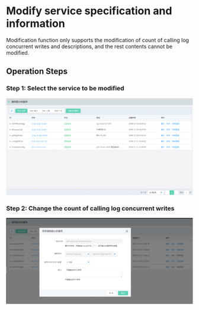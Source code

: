 #  Modify service specification and information
Modification function only supports the modification of count of calling log concurrent writes and descriptions, and the rest contents cannot be modified.

## Operation Steps
###  Step 1: Select the service to be modified
   ![](../../../../../image/Internet-Middleware/JD-Distributed-Service-Framework/dyl-list.png)
 
###  Step 2: Change the count of calling log concurrent writes
   ![](../../../../../image/Internet-Middleware/JD-Distributed-Service-Framework/dyl-up.png)
